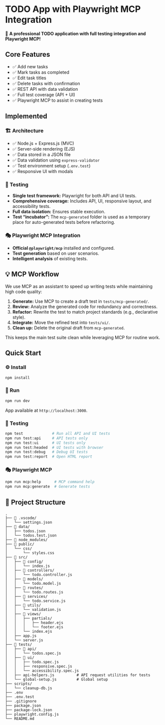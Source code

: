 # TODO App with Playwright MCP Integration

🎉 **A professional TODO application with full testing integration and Playwright MCP!**

## Core Features

- ✅ Add new tasks
- ✅ Mark tasks as completed
- ✅ Edit task titles
- ✅ Delete tasks with confirmation
- ✅ REST API with data validation
- ✅ Full test coverage (API + UI)
- ✅ Playwright MCP to assist in creating tests

## Implemented

### 🏗️ Architecture
- ✅ Node.js + Express.js (MVC)
- ✅ Server-side rendering (EJS)
- ✅ Data stored in a JSON file
- ✅ Data validation using `express-validator`
- ✅ Test environment setup (`.env.test`)
- ✅ Responsive UI with modals

### 🧪 Testing
- **Single test framework:** Playwright for both API and UI tests.
- **Comprehensive coverage:** Includes API, UI, responsive layout, and accessibility tests.
- **Full data isolation:** Ensures stable execution.
- **Test “incubator”:** The `mcp-generated` folder is used as a temporary place for auto-generated tests before refactoring.

### 🎭 Playwright MCP Integration
- **Official `@playwright/mcp`** installed and configured.
- **Test generation** based on user scenarios.
- **Intelligent analysis** of existing tests.

## 💡 MCP Workflow

We use MCP as an assistant to speed up writing tests while maintaining high code quality:

1. **Generate:** Use MCP to create a draft test in `tests/mcp-generated/`.
2. **Review:** Analyze the generated code for redundancy and correctness.
3. **Refactor:** Rewrite the test to match project standards (e.g., declarative style).
4. **Integrate:** Move the refined test into `tests/ui/`.
5. **Clean up:** Delete the original draft from `mcp-generated`.

This keeps the main test suite clean while leveraging MCP for routine work.

## Quick Start

### ⚙️ Install
```bash
npm install
```

### 🚀 Run
```bash
npm run dev
```
App available at `http://localhost:3000`.

### 🧪 Testing
```bash
npm test             # Run all API and UI tests
npm run test:api     # API tests only
npm run test:ui      # UI tests only
npm run test:headed  # UI tests with browser
npm run test:debug   # Debug UI tests
npm run test:report  # Open HTML report
```

### 🎭 Playwright MCP
```bash
npm run mcp:help      # MCP command help
npm run mcp:generate  # Generate tests
```

## 📁 Project Structure
```
.
├── 📁 .vscode/
│   └── settings.json
├── 📁 data/
│   ├── todos.json
│   └── todos.test.json
├── 📁 node_modules/
├── 📁 public/
│   └── css/
│       └── styles.css
├── 📁 src/
│   ├── 📁 config/
│   │   └── index.js
│   ├── 📁 controllers/
│   │   └── todo.controller.js
│   ├── 📁 models/
│   │   └── todo.model.js
│   ├── 📁 routes/
│   │   └── todo.routes.js
│   ├── 📁 services/
│   │   └── todo.service.js
│   ├── 📁 utils/
│   │   └── validation.js
│   ├── 📁 views/
│   │   ├── partials/
│   │   │   ├── header.ejs
│   │   │   └── footer.ejs
│   │   └── index.ejs
│   ├── app.js
│   └── server.js
├── 📁 tests/
│   ├── 📁 api/
│   │   └── todos.spec.js
│   ├── 📁 ui/
│   │   ├── todo.spec.js
│   │   ├── responsive.spec.js
│   │   └── accessibility.spec.js
│   ├── api-helpers.js          # API request utilities for tests
│   └── global-setup.js         # Global setup
├── scripts/
│   └── cleanup-db.js
├── .env
├── .env.test
├── .gitignore
├── package.json
├── package-lock.json
├── playwright.config.js
└── README.md
```
